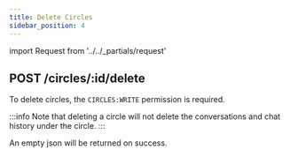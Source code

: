 ```yaml
---
title: Delete Circles
sidebar_position: 4
---
```


import Request from '../../_partials/request'

## POST /circles/:id/delete

To delete circles, the `CIRCLES:WRITE` permission is required.

:::info
Note that deleting a circle will not delete the conversations and chat history under the circle.
:::


<Request title="Create a Circle" method="POST" url="/circles/a465ffdb-4441-4cb9-8b45-00cf79dfbc46/delete"/>


An empty json will be returned on success.


